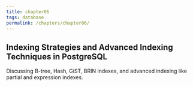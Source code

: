 ```yaml
---
title: chapter06
tags: database
permalink: /chapters/chapter06/
---
```

## Indexing Strategies and Advanced Indexing Techniques in PostgreSQL

Discussing B-tree, Hash, GiST, BRIN indexes, and advanced indexing like partial and expression indexes.
